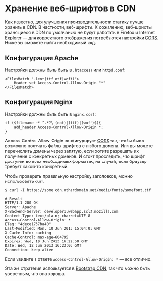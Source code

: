 # Хранение веб-шрифтов в CDN

Как известно, для улучшения производительности статику лучше хранить в CDN.
В частности, веб-шрифты. К сожалению, веб-шрифты хранящиеся в CDN по умолчанию 
не будут работать в Firefox и Internet Explorer — для корректного отображения 
потребуются настройки <abbr title="Cross-origin resource sharing">CORS</abbr>. 
Ниже вы сможете найти необходимый код.

## Конфигурация Apache 

Настройки должны быть быть в `.htaccess` или `httpd.conf`:

    <FilesMatch ".(eot|ttf|otf|woff)">
        Header set Access-Control-Allow-Origin "*"
    </FilesMatch>

## Конфигурация Nginx 

Настройки должны быть быть в `nginx.conf`:

    if ($filename ~* ^.*?\.(eot)|(ttf)|(woff)$){
        add_header Access-Control-Allow-Origin *;
    }

Access-Control-Allow-Origin конфигурирует <abbr title="Cross-origin resource sharing">CORS</abbr> 
так, чтобы было возможно получать файлы шрифтов с любого домена. Или вы можете 
перечислить домены через запятую, если хотите разрешить их получение с конкретных 
доменов. И стоит проследить, что шрифт доступен во всех необходимых форматах, 
на случай, если браузер требует какой-то конкретный.

Чтобы проверить правильную настройку заголовков, можно использовать curl:

    $ curl -I https://some.cdn.otherdomain.net/media/fonts/somefont.ttf

    # Result
    HTTP/1.1 200 OK
    Server: Apache
    X-Backend-Server: developer1.webapp.scl3.mozilla.com
    Content-Type: text/plain; charset=UTF-8
    Access-Control-Allow-Origin: *
    ETag: "4dece1737ba40"
    Last-Modified: Mon, 10 Jun 2013 15:04:01 GMT
    X-Cache-Info: caching
    Cache-Control: max-age=604795
    Expires: Wed, 19 Jun 2013 16:22:58 GMT
    Date: Wed, 12 Jun 2013 16:23:03 GMT
    Connection: keep-alive

Если увидите в ответе `Access-Control-Allow-Origin: *` — все отлично.

Эта же стратегия используется в [Bootstrap CDN][1], так что можно быть уверенным,
что она хороша.

[1]: https://github.com/netdna/bootstrap-cdn/blob/master/.htaccess#L41
[2]: http://davidwalsh.name/css-attr-content-tooltips

